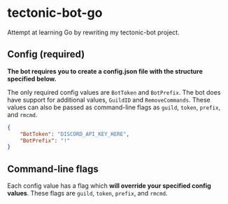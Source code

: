 # tectonic-bot-go
Attempt at learning Go by rewriting my tectonic-bot project.

## Config (required)
**The bot requires you to create a config.json file with the structure specified below.**

The only required config values are `BotToken` and `BotPrefix`. The bot does have support for additional values, `GuildID` and `RemoveCommands`. These values can also be passed as command-line flags as `guild`, `token`, `prefix`, and `rmcmd`.
```json
{
	"BotToken": "DISCORD_API_KEY_HERE",
	"BotPrefix": "!"
}

```

## Command-line flags
Each config value has a flag which **will override your specified config values**. These flags are `guild`, `token`, `prefix`, and `rmcmd`.
